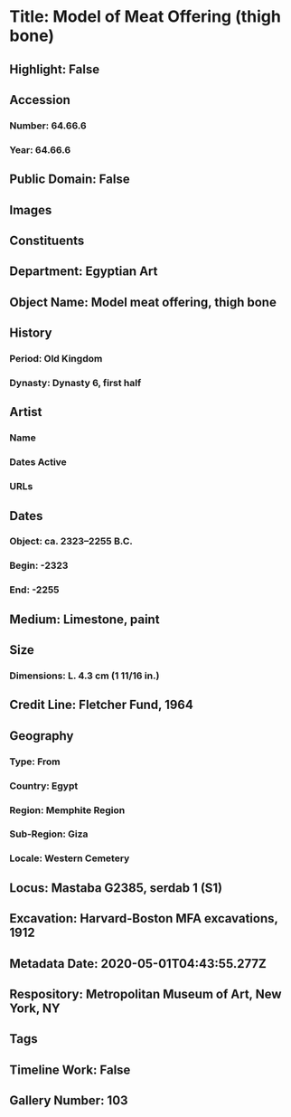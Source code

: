# Title: Model of Meat Offering (thigh bone)
## Highlight: False
## Accession
### Number: 64.66.6
### Year: 64.66.6
## Public Domain: False
## Images
## Constituents
## Department: Egyptian Art
## Object Name: Model meat offering, thigh bone
## History
### Period: Old Kingdom
### Dynasty: Dynasty 6, first half
## Artist
### Name
### Dates Active
### URLs
## Dates
### Object: ca. 2323–2255 B.C.
### Begin: -2323
### End: -2255
## Medium: Limestone, paint
## Size
### Dimensions: L. 4.3 cm (1 11/16 in.)
## Credit Line: Fletcher Fund, 1964
## Geography
### Type: From
### Country: Egypt
### Region: Memphite Region
### Sub-Region: Giza
### Locale: Western Cemetery
## Locus: Mastaba G2385, serdab 1 (S1)
## Excavation: Harvard-Boston MFA excavations, 1912
## Metadata Date: 2020-05-01T04:43:55.277Z
## Respository: Metropolitan Museum of Art, New York, NY
## Tags
## Timeline Work: False
## Gallery Number: 103